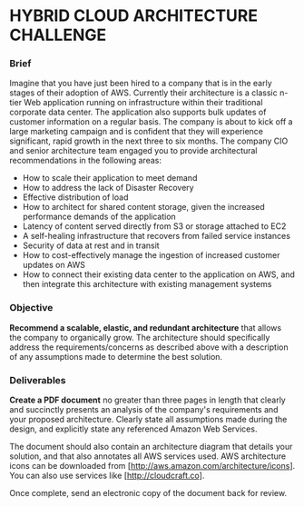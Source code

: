 # HYBRID CLOUD ARCHITECTURE CHALLENGE

### Brief
Imagine that you have just been hired to a company that is in the early stages of their adoption of AWS. Currently their architecture is a classic n-tier Web application running on infrastructure within their traditional corporate data center. The application also supports bulk updates of customer information on a regular basis. The company is about to kick off a large marketing campaign and is confident that they will experience significant, rapid growth in the next three to six months. The company CIO and senior architecture team engaged you to provide architectural recommendations in the following areas:

- How to scale their application to meet demand
- How to address the lack of Disaster Recovery
- Effective distribution of load
- How to architect for shared content storage, given the increased performance demands of the application
- Latency of content served directly from S3 or storage attached to EC2
- A self-healing infrastructure that recovers from failed service instances
- Security of data at rest and in transit
- How to cost-effectively manage the ingestion of increased customer updates on AWS
- How to connect their existing data center to the application on AWS, and then integrate this architecture with existing management systems

### Objective
**Recommend a scalable, elastic, and redundant architecture** that allows the company to organically grow. The architecture should specifically address the requirements/concerns as described above with a description of any assumptions made to determine the best solution.

### Deliverables
**Create a PDF document** no greater than three pages in length that clearly and succinctly presents an analysis of the company's requirements and your proposed architecture. Clearly state all assumptions made during the design, and explicitly state any referenced Amazon Web Services. 

The document should also contain an architecture diagram that details your solution, and that also annotates all AWS services used. AWS architecture icons can be downloaded from [http://aws.amazon.com/architecture/icons]. You can also use services like [http://cloudcraft.co].  

Once complete, send an electronic copy of the document back for review.
